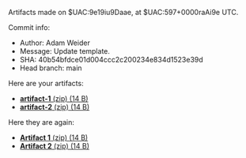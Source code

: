 Artifacts made on $UAC:9e19iu9Daae, at
$UAC:597+0000raAi9e UTC.

Commit info:
- Author: Adam Weider
- Message: Update template.
- SHA: 40b54bfdce01d004ccc2c200234e834d1523e39d
- Head branch: main

Here are your artifacts:
- [**artifact-1** (zip) (14 B)](https:&#x2F;&#x2F;github.com&#x2F;AHW214&#x2F;github-actions&#x2F;suites&#x2F;3809010115&#x2F;artifacts&#x2F;94131217)
- [**artifact-2** (zip) (14 B)](https:&#x2F;&#x2F;github.com&#x2F;AHW214&#x2F;github-actions&#x2F;suites&#x2F;3809010115&#x2F;artifacts&#x2F;94131218)

Here they are again:
- [**Artifact 1** (zip) (14 B)](https:&#x2F;&#x2F;github.com&#x2F;AHW214&#x2F;github-actions&#x2F;suites&#x2F;3809010115&#x2F;artifacts&#x2F;94131217)
- [**Artifact 2** (zip) (14 B)](https:&#x2F;&#x2F;github.com&#x2F;AHW214&#x2F;github-actions&#x2F;suites&#x2F;3809010115&#x2F;artifacts&#x2F;94131218)
